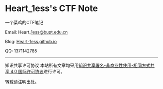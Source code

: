 # 

# Heart\_1ess's CTF Note

一个菜鸡的CTF笔记

Email: Heart\_1ess@bupt.edu.cn

Blog: [Heart-1ess.github.io](https://Heart-1ess.github.io)

QQ: 1371142785

---

知识共享许可协议 本站所有文章均采用[知识共享署名-非商业性使用-相同方式共享 4.0 国际许可协议](https://creativecommons.org/licenses/by-nc-sa/4.0/)进行许可。

转载请注明出处。

